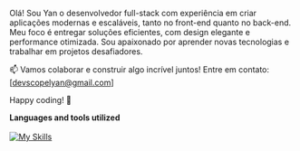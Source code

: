 Olá! Sou Yan o desenvolvedor full-stack com experiência em criar aplicações modernas e escaláveis, tanto no front-end quanto no back-end. Meu foco é entregar soluções eficientes, com design elegante e performance otimizada. Sou apaixonado por aprender novas tecnologias e trabalhar em projetos desafiadores.

📫 Vamos colaborar e construir algo incrível juntos! Entre em contato: [devscopelyan@gmail.com]

Happy coding! 🚀


<strong>Languages and tools utilized</strong><br><br>
[![My Skills](https://skillicons.dev/icons?i=js,html,css,nodejs,react,postgres,mongo,express)](https://skillicons.dev)
